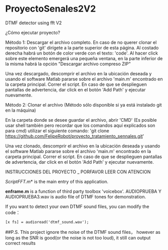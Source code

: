 # ProyectoSenales2V2
DTMF detector using fft V2

¿Cómo ejecutar proyecto?

Método 1: Descargar el archivo completo. En caso de no querer clonar el repositorio con 'git' dirígete a la parte superior de esta página. Al costado derecha habrá un botón de color verde con el texto: 'code'. Al hacer click sobre este elemento emergerá una pequeña ventana, en la parte inferior de la misma habrá la opción "Descargar archivo compreso ZIP"

Una vez descargado, descomprir el archivo en la ubicación deseada y usando el software Matlab pararse sobre el archivo 'main.m' encontrado en la carpeta principal. Correr el script. En caso de que se desplieguen pantallas de advertencia, dar click en el botón 'Add Path' y ejecutar nuevamente.

Método 2: Clonar el archivo (Método sólo disponible si ya está instalado git en la máquina)

En la carpeta donde se desee guardar el archivo, abrir 'CMD' (Es posible usar shell también pero recordar que los comandos aquí explicados son para cmd) utilizar el siguiente comando: 'git clone https://github.com/FelipeRobot/proyecto_tratamiento_sennales.git'

Una vez clonado, descomprir el archivo en la ubicación deseada y usando el software Matlab pararse sobre el archivo 'main.m' encontrado en la carpeta principal. Correr el script. En caso de que se desplieguen pantallas de advertencia, dar click en el botón 'Add Path' y ejecutar nuevamente.

INSTRUCCIONES DEL PROYECTO _ PORFAVOR LEER CON ATENCION

*ScriptFFT.m** is the main entry of this application.

**enframe.m** is a function of third party toolbox 'voicebox'.
AUDIOPRUEBA Y AUDIOPRUEBA3.wav is audio file of DTMF tones for demonstration. 

If you want to detect your own DTMF sound files, you can modify the code：

    [x fs] = audioread('dtmf_sound.wav'); 

##P.S.
This project ignore the noise of the DTMF sound files， however as long as the SNR is good(or the noise is not too loud), it still can output correct results
